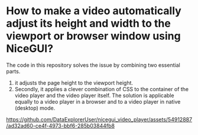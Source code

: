 <h1>How to make a video automatically adjust its height and width to the viewport or browser window using NiceGUI?</h1>

The code in this repository solves the issue by combining two essential parts.

1. it adjusts the page height to the viewport height.
2. Secondly, it applies a clever combination of CSS to the container of the video player and the video player itself. The solution is applicable equally to a video player in a browser and to a video player in native (desktop) mode.

https://github.com/DataExplorerUser/nicegui_video_player/assets/54912887/ad32ad60-ce4f-4973-bbf6-285b03844fb8

